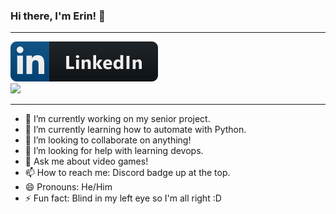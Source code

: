 ### Hi there, I'm Erin! 👋
------------------------

[![Alt text](https://github.com/MikeCodesDotNET/ColoredBadges/raw/master/svg/social/linkedin.svg)](https://www.linkedin.com/in/erin-asilo/) \
![](https://dcbadge.vercel.app/api/shield/197545315929161737?style=flat) 

 -------------------------
- 🔭 I’m currently working on my senior project.
- 🌱 I’m currently learning how to automate with Python.
- 👯 I’m looking to collaborate on anything!
- 🤔 I’m looking for help with learning devops.
- 💬 Ask me about video games!
- 📫 How to reach me: Discord badge up at the top.
- 😄 Pronouns: He/Him
- ⚡ Fun fact: Blind in my left eye so I'm all right :D

<!--
**easilo/easilo** is a ✨ _special_ ✨ repository because its `README.md` (this file) appears on your GitHub profile.

Here are some ideas to get you started:

- 🔭 I’m currently working on ...
- 🌱 I’m currently learning ...
- 👯 I’m looking to collaborate on ...
- 🤔 I’m looking for help with ...
- 💬 Ask me about ...
- 📫 How to reach me: ...
- 😄 Pronouns: ...
- ⚡ Fun fact: ...
-->

